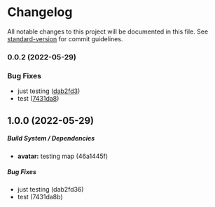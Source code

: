 # Changelog

All notable changes to this project will be documented in this file. See [standard-version](https://github.com/conventional-changelog/standard-version) for commit guidelines.

### 0.0.2 (2022-05-29)

### Bug Fixes

- just testing ([dab2fd3](https://github.com/dmitriyzhuk/clean-quasar/commit/dab2fd367d3a1d85c412e79786a8f3c08a69c837))
- test ([7431da8](https://github.com/dmitriyzhuk/clean-quasar/commit/7431da8ba9f4c3d3c76921360ae2d833131b9007))

## 1.0.0 (2022-05-29)

##### Build System / Dependencies

- **avatar:** testing map (46a1445f)

##### Bug Fixes

- just testing (dab2fd36)
- test (7431da8b)
